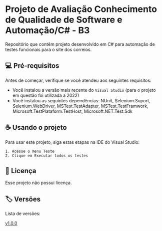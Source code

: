 # Projeto de Avaliação Conhecimento de Qualidade de Software e Automação/C# - B3
Repositório que contêm projeto desenvolvido em C# para automação de testes funcionais para o site dos correios.

## 💻 Pré-requisitos

Antes de começar, verifique se você atendeu aos seguintes requisitos:
* Você instalou a versão mais recente do `Visual Studio` (para o projeto em questão foi utilizada a 2022)
* Você instalou as seguintes dependências: NUnit, Selenium.Suport, Selenium.WebDriver, MSTest.TestAdapter, MSTest.TestFramwork, Microsoft.TestPlataform.TestHost, Microsoft.NET.Test.Sdk  

## ☕ Usando o projeto

Para usar este projeto, siga estas etapas na IDE do Visual Studio:

```
1. Acesse o menu Teste
2. Clique em Executar todos os testes
```

## 📝 Licença

Esse projeto não possui licença. 

## 🏷 Versões

Lista de versões:

[v1.0.0](https://github.com/hiagonfs/test_Correios/releases/tag/v1.0.0)
